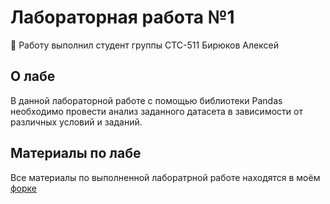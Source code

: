 # Лабораторная работа №1

🤖 Работу выполнил студент группы СТС-511 Бирюков Алексей

## О лабе
В данной лабораторной работе с помощью библиотеки Pandas необходимо провести анализ заданного датасета в зависимости от различных условий и заданий.

## Материалы по лабе
Все материалы по выполненной лаборатрной работе находятся в моём [форке](https://github.com/birukovalex44/IntroML-Biryukov)

